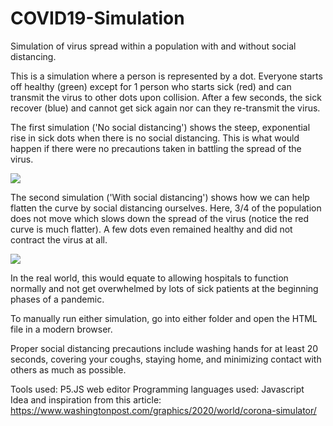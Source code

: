# COVID19-Simulation
Simulation of virus spread within a population with and without social distancing.


This is a simulation where a person is represented by a dot. Everyone starts off healthy (green) except for 1 person who starts sick (red) and can transmit the virus to other dots upon collision. After a few seconds, the sick recover (blue) and cannot get sick again nor can they re-transmit the virus.⁣

The first simulation ('No social distancing') shows the steep, exponential rise in sick dots when there is no social distancing. This is what would happen if there were no precautions taken in battling the spread of the virus.⁣

![](no_social_distancing.gif)

The second simulation ('With social distancing') shows how we can help flatten the curve by social distancing ourselves. Here, 3/4 of the population does not move which slows down the spread of the virus (notice the red curve is much flatter). A few dots even remained healthy and did not contract the virus at all.

![](with_social_distancing.gif)

In the real world, this would equate to allowing hospitals to function normally and not get overwhelmed by lots of sick patients at the beginning phases of a pandemic.⁣

To manually run either simulation, go into either folder and open the HTML file in a modern browser.
⁣

Proper social distancing precautions include washing hands for at least 20 seconds, covering your coughs, staying home, and minimizing contact with others as much as possible.

Tools used: P5.JS web editor⁣
Programming languages used: Javascript
⁣
Idea and inspiration from this article: https://www.washingtonpost.com/graphics/2020/world/corona-simulator/
